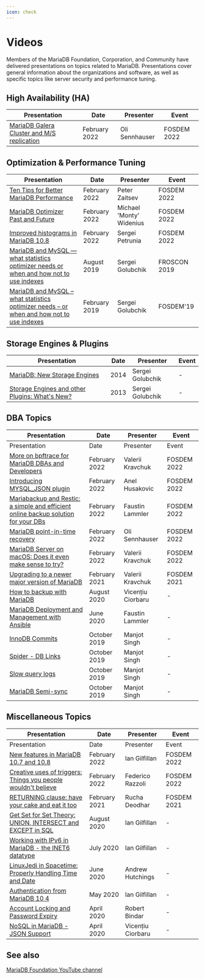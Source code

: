 ```yaml
---
icon: check
---
```


# Videos

Members of the MariaDB Foundation, Corporation, and Community have delivered presentations on topics related to MariaDB. Presentations cover general information about the organizations and software, as well as specific topics like server security and performance tuning.

## High Availability (HA)

| Presentation                                                                              | Date          | Presenter      | Event       |
| ----------------------------------------------------------------------------------------- | ------------- | -------------- | ----------- |
| [MariaDB Galera Cluster and M/S replication](https://www.youtube.com/watch?v=Nd0nvltLPdQ) | February 2022 | Oli Sennhauser | FOSDEM 2022 |

## Optimization & Performance Tuning

| Presentation                                                                                                                                                                        | Date          | Presenter                | Event        |
| ----------------------------------------------------------------------------------------------------------------------------------------------------------------------------------- | ------------- | ------------------------ | ------------ |
| [Ten Tips for Better MariaDB Performance](https://www.youtube.com/watch?v=zISiQifPNT8)                                                                                              | February 2022 | Peter Zaitsev            | FOSDEM 2022  |
| [MariaDB Optimizer Past and Future](https://youtu.be/x-vd2GBm5E0)                                                                                                                   | February 2022 | Michael 'Monty' Widenius | FOSDEM 2022  |
| [Improved histograms in MariaDB 10.8](https://www.youtube.com/watch?v=uz3rr3WnQOs)                                                                                                  | February 2022 | Sergei Petrunia          | FOSDEM 2022  |
| [MariaDB and MySQL — what statistics optimizer needs or when and how not to use indexes](https://media.ccc.de/v/froscon2019-2343-mariadb_and_mysql_what_statistics_optimizer_needs) | August 2019   | Sergei Golubchik         | FROSCON 2019 |
| [MariaDB and MySQL – what statistics optimizer needs – or when and how not to use indexes](https://ftp.osuosl.org/pub/fosdem/2019/UA2.118/stats_optimizer.mp4)                      | February 2019 | Sergei Golubchik         | FOSDEM'19    |

## Storage Engines & Plugins

| Presentation                                                                                                                                              | Date | Presenter        | Event |
| --------------------------------------------------------------------------------------------------------------------------------------------------------- | ---- | ---------------- | ----- |
| [MariaDB: New Storage Engines](https://www.percona.com/live/mysql-conference-2014/sessions/mariadb-new-storage-engines)                                   | 2014 | Sergei Golubchik | -     |
| [Storage Engines and other Plugins: What's New?](https://www.percona.com/live/mysql-conference-2013/sessions/storage-engines-and-other-plugins-whats-new) | 2013 | Sergei Golubchik | -     |

## DBA Topics

| Presentation                                                                                                       | Date          | Presenter         | Event       |
| ------------------------------------------------------------------------------------------------------------------ | ------------- | ----------------- | ----------- |
| Presentation                                                                                                       | Date          | Presenter         | Event       |
| [More on bpftrace for MariaDB DBAs and Developers](https://www.youtube.com/watch?v=0fFZDR6vHio)                    | February 2022 | Valerii Kravchuk  | FOSDEM 2022 |
| [Introducing MYSQL\_JSON plugin](https://www.youtube.com/watch?v=_uYirgBOSSA)                                      | February 2022 | Anel Husakovic    | FOSDEM 2022 |
| [Mariabackup and Restic: a simple and efficient online backup solution for your DBs](https://youtu.be/b-KFj8GfvzE) | February 2022 | Faustin Lammler   | FOSDEM 2022 |
| [MariaDB point-in-time recovery](https://youtu.be/ezHmnNmmcDo)                                                     | February 2022 | Oli Sennhauser    | FOSDEM 2022 |
| [MariaDB Server on macOS: Does it even make sense to try?](https://www.youtube.com/watch?v=VoAPP6GDyYw)            | February 2022 | Valerii Kravchuk  | FOSDEM 2022 |
| [Upgrading to a newer major version of MariaDB](https://www.youtube.com/watch?v=1kLIXN2DoEo)                       | February 2021 | Valerii Kravchuk  | FOSDEM 2021 |
| [How to backup with MariaDB](https://www.youtube.com/watch?v=xB4ImmmzXqU)                                          | August 2020   | Vicențiu Ciorbaru | -           |
| [MariaDB Deployment and Management with Ansible](https://www.youtube.com/watch?v=CV8-56Fgjc0)                      | June 2020     | Faustin Lammler   | -           |
| [InnoDB Commits](https://www.youtube.com/watch?v=NBrHJecEo6g)                                                      | October 2019  | Manjot Singh      | -           |
| [Spider - DB Links](https://www.youtube.com/watch?v=hh3sts8vWtk)                                                   | October 2019  | Manjot Singh      | -           |
| [Slow query logs](https://www.youtube.com/watch?v=2ztplQTPVLw)                                                     | October 2019  | Manjot Singh      | -           |
| [MariaDB Semi-sync](https://www.youtube.com/watch?v=Zw2oVm7Wan0)                                                   | October 2019  | Manjot Singh      | -           |

## Miscellaneous Topics

| Presentation                                                                                                 | Date          | Presenter         | Event       |
| ------------------------------------------------------------------------------------------------------------ | ------------- | ----------------- | ----------- |
| Presentation                                                                                                 | Date          | Presenter         | Event       |
| [New features in MariaDB 10.7 and 10.8](https://www.youtube.com/watch?v=6XR9HDBMv_s)                         | February 2022 | Ian Gilfillan     | FOSDEM 2022 |
| [Creative uses of triggers: Things you people wouldn't believe](https://www.youtube.com/watch?v=-O2up6Fr9M0) | February 2022 | Federico Razzoli  | FOSDEM 2022 |
| [RETURNING clause: have your cake and eat it too](https://www.youtube.com/watch?v=n-LTdEBeAT4)               | February 2021 | Rucha Deodhar     | FOSDEM 2021 |
| [Get Set for Set Theory: UNION, INTERSECT and EXCEPT in SQL](https://www.youtube.com/watch?v=UNi-fVSpRm0)    | August 2020   | Ian Gilfillan     | -           |
| [Working with IPv6 in MariaDB - the INET6 datatype](https://www.youtube.com/watch?v=1zNOGGgUnlQ)             | July 2020     | Ian Gilfillan     | -           |
| [LinuxJedi in Spacetime: Properly Handling Time and Date](https://www.youtube.com/watch?v=IV8q_mbZzEo)       | June 2020     | Andrew Hutchings  | -           |
| [Authentication from MariaDB 10 4](https://www.youtube.com/watch?v=aWFG4uLbimM)                              | May 2020      | Ian Gilfillan     | -           |
| [Account Locking and Password Expiry](https://www.youtube.com/watch?v=AWM_fWZ3XIw)                           | April 2020    | Robert Bindar     | -           |
| [NoSQL in MariaDB - JSON Support](https://www.youtube.com/watch?v=sLE7jPETp8g)                               | April 2020    | Vicențiu Ciorbaru | -           |

## See also

[MariaDB Foundation YouTube channel](https://www.youtube.com/c/MariaDBFoundation)
